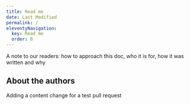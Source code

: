 ```yaml
---
title: Read me
date: Last Modified 
permalink: /
eleventyNavigation:
  key: Read me
  order: 0
---
```


A note to our readers: how to approach this doc, who it is for, how it was written and why
	
## About the authors

Adding a content change for a test pull request

